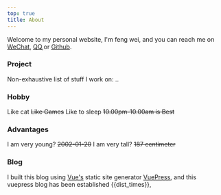```yaml
---
top: true
title: About
---
```

Welcome to my personal website, I'm feng wei,
and you can reach me on [WeChat](https://pic4.zhimg.com/v2-6cd96e76699f0459b35aa58ff3577267_r.jpg), [QQ](https://pic1.zhimg.com/v2-65f5e198d3f046fdb668f8d4838b4050_r.jpg),or [Github](https://github.com/fengwei2002).

### Project

Non-exhaustive list of stuff I work on:
..

### Hobby

Like cat
~~Like Games~~
Like to sleep ~~10.00pm-10.00am is Best~~

### Advantages

I am very young? ~~2002-01-20~~
I am very tall? ~~187 centimeter~~

### Blog

I built this blog using [Vue's](https://vuejs.org) static site generator [VuePress](https://vuepress.vuejs.org/), 
and this vuepress blog has been established {{dist_times}},
<!-- you can find the source [here](https://github.com/fengwei2002/feng-w.cn). -->

<script>
    export default {
        props: ['slot-key'],
        data() {
            return {
                dist_times: "xx days xx h xx m xx s"
            };
        },
        methods: {
            refresh() {
                let start_date = '2020-01-20 00:15:00.0';
                start_date = start_date.substring(0, 19);
                start_date = start_date.replace(/-/g, '/');
                let start_timestamp = new Date(start_date).getTime();
                let now_timestamp = new Date();

                let dist_timestamp = now_timestamp - start_timestamp;
                let dist_days = Math.floor(dist_timestamp / (24 * 3600 * 1000));
                let dist_hours = Math.floor((dist_timestamp % (24 * 3600 * 1000)) / (3600 * 1000));
                let dist_mins = Math.floor((dist_timestamp % (3600 * 1000)) / (60 * 1000));
                let dist_secs = Math.floor((dist_timestamp % (60 * 1000)) / 1000);
                this.dist_times = `${dist_days} days ${dist_hours} h ${dist_mins} m ${dist_secs} s`;
            }
        },
        mounted() {
            this.refresh();
            setInterval(this.refresh, 1000);
        }
    }
</script>

<link rel="stylesheet" href="https://ico.z01.com/zico.min.css">
